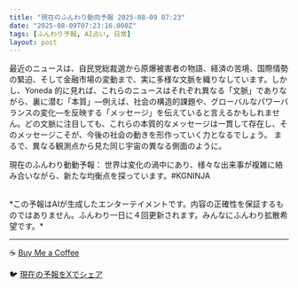```yaml
---
title: "現在のふんわり動向予報 2025-08-09 07:23"
date: "2025-08-09T07:23:16.000Z"
tags: [ふんわり予報, AI占い, 日常]
layout: post
---
```


最近のニュースは、自民党総裁選から原爆被害者の物語、経済の苦境、国際情勢の緊迫、そして金融市場の変動まで、実に多様な文脈を織りなしています。しかし、Yoneda 的に見れば、これらのニュースはそれぞれ異なる「文脈」でありながら、裏に潜む「本質」―例えば、社会の構造的課題や、グローバルなパワーバランスの変化―を反映する「メッセージ」を伝えていると言えるかもしれません。どの文脈に注目しても、これらの本質的なメッセージは一貫して存在し、そのメッセージこそが、今後の社会の動きを形作っていく力となるでしょう。  まるで、異なる観測点から見た同じ宇宙の異なる側面のように。

現在のふんわり動動予報：  世界は変化の渦中にあり、様々な出来事が複雑に絡み合いながら、新たな均衡点を探っています。#KGNINJA

<br>
*この予報はAIが生成したエンターテイメントです。内容の正確性を保証するものではありません。ふんわり一日に４回更新されます。みんなにふんわり拡散希望です。*

---
☕️ [Buy Me a Coffee](https://www.buymeacoffee.com/kgninja)

🐦 [現在の予報をXでシェア](https://twitter.com/intent/tweet?text=%E7%8F%BE%E5%9C%A8%E3%81%AE%E3%81%B5%E3%82%93%E3%82%8F%E3%82%8A%E4%BA%88%E5%A0%B1%3A%20%E3%80%8C%E6%9C%80%E8%BF%91%E3%81%AE%E3%83%8B%E3%83%A5%E3%83%BC%E3%82%B9%E3%81%AF%E3%80%81%E8%87%AA%E6%B0%91%E5%85%9A%E7%B7%8F%E8%A3%81%E9%81%B8%E3%81%8B%E3%82%89%E5%8E%9F%E7%88%86%E8%A2%AB%E5%AE%B3%E8%80%85%E3%81%AE%E7%89%A9%E8%AA%9E%E3%80%81%E7%B5%8C%E6%B8%88%E3%81%AE%E8%8B%A6%E5%A2%83%E3%80%81%E5%9B%BD%E9%9A%9B%E6%83%85%E5%8B%A2%E3%81%AE%E7%B7%8A%E8%BF%AB%E3%80%81%E3%81%9D%E3%81%97%E3%81%A6%E9%87%91%E8%9E%8D%E5%B8%82%E5%A0%B4%E3%81%AE%E5%A4%89%E5%8B%95%E3%81%BE%E3%81%A7%E3%80%81%E5%AE%9F%E3%81%AB%E5%A4%9A%E6%A7%98%E3%81%AA%E6%96%87%E8%84%88%E3%82%92%E7%B9%94%E3%82%8A%E3%81%AA%E3%81%97%E3%81%A6%E3%81%84%E3%81%BE%E3%81%99%E3%80%82%E3%80%8D%23KGNINJA%20%E7%B6%9A%E3%81%8D%E3%81%AF%E3%83%96%E3%83%AD%E3%82%B0%E3%81%A7%EF%BC%81%F0%9F%91%87&url=https%3A%2F%2Fkg-ninja.github.io%2FFunwariyoso%2F)

